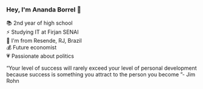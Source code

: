 ### Hey, I'm Ananda Borrel 👋

📚 2nd year of high school  
⚡ Studying IT at Firjan SENAI  
📍  I'm from Resende, RJ, Brazil  
💰 Future economist  
💗 Passionate about politics  

“Your level of success will rarely exceed your level of personal development
because success is something you attract to the person you become ”- Jim Rohn



